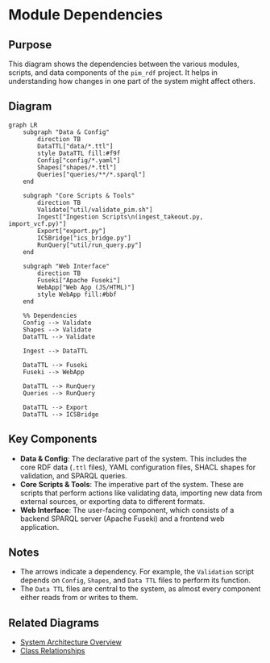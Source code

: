 # Module Dependencies

## Purpose
This diagram shows the dependencies between the various modules, scripts, and data components of the `pim_rdf` project. It helps in understanding how changes in one part of the system might affect others.

## Diagram
```mermaid
graph LR
    subgraph "Data & Config"
        direction TB
        DataTTL["data/*.ttl"]
        style DataTTL fill:#f9f
        Config["config/*.yaml"]
        Shapes["shapes/*.ttl"]
        Queries["queries/**/*.sparql"]
    end

    subgraph "Core Scripts & Tools"
        direction TB
        Validate["util/validate_pim.sh"]
        Ingest["Ingestion Scripts\n(ingest_takeout.py, import_vcf.py)"]
        Export["export.py"]
        ICSBridge["ics_bridge.py"]
        RunQuery["util/run_query.py"]
    end

    subgraph "Web Interface"
        direction TB
        Fuseki["Apache Fuseki"]
        WebApp["Web App (JS/HTML)"]
        style WebApp fill:#bbf
    end

    %% Dependencies
    Config --> Validate
    Shapes --> Validate
    DataTTL --> Validate

    Ingest --> DataTTL

    DataTTL --> Fuseki
    Fuseki --> WebApp

    DataTTL --> RunQuery
    Queries --> RunQuery

    DataTTL --> Export
    DataTTL --> ICSBridge
```

## Key Components
- **Data & Config**: The declarative part of the system. This includes the core RDF data (`.ttl` files), YAML configuration files, SHACL shapes for validation, and SPARQL queries.
- **Core Scripts & Tools**: The imperative part of the system. These are scripts that perform actions like validating data, importing new data from external sources, or exporting data to different formats.
- **Web Interface**: The user-facing component, which consists of a backend SPARQL server (Apache Fuseki) and a frontend web application.

## Notes
- The arrows indicate a dependency. For example, the `Validation` script depends on `Config`, `Shapes`, and `Data TTL` files to perform its function.
- The `Data TTL` files are central to the system, as almost every component either reads from or writes to them.

## Related Diagrams
- [System Architecture Overview](../architecture/system-overview.md)
- [Class Relationships](./class-diagram.md)
